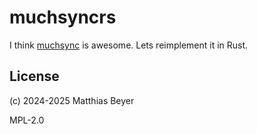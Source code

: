 # muchsyncrs

I think [muchsync] is awesome. Lets reimplement it in Rust.

## License

(c) 2024-2025 Matthias Beyer

MPL-2.0

[muchsync]: https://muchsync.org
